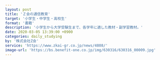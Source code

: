 ```yaml
---
layout: post
title: 'Ｚ会の通信教育'
target: '小学生・中学生・高校生'
format: '書籍'
description: '小学生から大学受験生まで、各学年に適した教材・副学習教材。'
date: 2020-03-05 13:39:00 +0900
categories: daily_studying
by: '株式会社Z会'
service: 'https://www.zkai-gr.co.jp/news/4808/'
image-url: 'https://bs.benefit-one.co.jp/img/630316/630316_00009.jpg'
---
```

